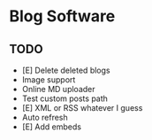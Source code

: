 # Blog Software
## TODO
- [E] Delete deleted blogs
- Image support
- Online MD uploader
- Test custom posts path
- [E] XML or RSS whatever I guess
- Auto refresh
- [E] Add embeds
